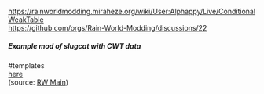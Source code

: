 https://rainworldmodding.miraheze.org/wiki/User:Alphappy/Live/ConditionalWeakTable  
https://github.com/orgs/Rain-World-Modding/discussions/22

##### Example mod of slugcat with CWT data
#templates  
[here](https://nqywadcmwusjqlrg.public.blob.vercel-storage.com/notes/files/coding/SlugCatCWTExample-Js4FzVDvGkdWoQ5c3QUpduKONFyj8P.zip)   
(source: [RW Main](https://discord.com/channels/291184728944410624/305139167300550666/1106826099960320104))